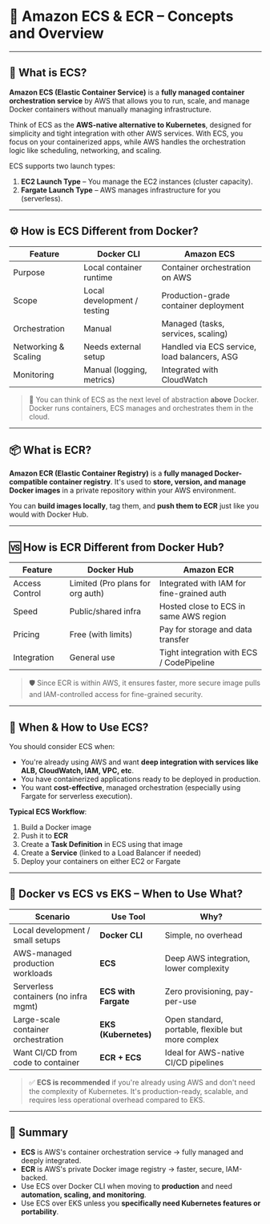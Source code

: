 # 🐳 Amazon ECS & ECR – Concepts and Overview

---

## 🧠 What is ECS?

**Amazon ECS (Elastic Container Service)** is a **fully managed container orchestration service** by AWS that allows you to run, scale, and manage Docker containers without manually managing infrastructure.

Think of ECS as the **AWS-native alternative to Kubernetes**, designed for simplicity and tight integration with other AWS services. With ECS, you focus on your containerized apps, while AWS handles the orchestration logic like scheduling, networking, and scaling.

ECS supports two launch types:

1. **EC2 Launch Type** – You manage the EC2 instances (cluster capacity).
2. **Fargate Launch Type** – AWS manages infrastructure for you (serverless).

---

## ⚙️ How is ECS Different from Docker?

| Feature              | Docker CLI                  | Amazon ECS                                   |
| -------------------- | --------------------------- | -------------------------------------------- |
| Purpose              | Local container runtime     | Container orchestration on AWS               |
| Scope                | Local development / testing | Production-grade container deployment        |
| Orchestration        | Manual                      | Managed (tasks, services, scaling)           |
| Networking & Scaling | Needs external setup        | Handled via ECS service, load balancers, ASG |
| Monitoring           | Manual (logging, metrics)   | Integrated with CloudWatch                   |

> 🔹 You can think of ECS as the next level of abstraction **above** Docker. Docker runs containers, ECS manages and orchestrates them in the cloud.

---

## 📦 What is ECR?

**Amazon ECR (Elastic Container Registry)** is a **fully managed Docker-compatible container registry**. It's used to **store, version, and manage Docker images** in a private repository within your AWS environment.

You can **build images locally**, tag them, and **push them to ECR** just like you would with Docker Hub.

---

## 🆚 How is ECR Different from Docker Hub?

| Feature        | Docker Hub                       | Amazon ECR                                |
| -------------- | -------------------------------- | ----------------------------------------- |
| Access Control | Limited (Pro plans for org auth) | Integrated with IAM for fine-grained auth |
| Speed          | Public/shared infra              | Hosted close to ECS in same AWS region    |
| Pricing        | Free (with limits)               | Pay for storage and data transfer         |
| Integration    | General use                      | Tight integration with ECS / CodePipeline |

> 🛡️ Since ECR is within AWS, it ensures faster, more secure image pulls and IAM-controlled access for fine-grained security.

---

## 🧪 When & How to Use ECS?

You should consider ECS when:

- You're already using AWS and want **deep integration with services like ALB, CloudWatch, IAM, VPC, etc**.
- You have containerized applications ready to be deployed in production.
- You want **cost-effective**, managed orchestration (especially using Fargate for serverless execution).

**Typical ECS Workflow**:

1. Build a Docker image
2. Push it to **ECR**
3. Create a **Task Definition** in ECS using that image
4. Create a **Service** (linked to a Load Balancer if needed)
5. Deploy your containers on either EC2 or Fargate

---

## 🧭 Docker vs ECS vs EKS – When to Use What?

| Scenario                              | Use Tool             | Why?                                               |
| ------------------------------------- | -------------------- | -------------------------------------------------- |
| Local development / small setups      | **Docker CLI**       | Simple, no overhead                                |
| AWS-managed production workloads      | **ECS**              | Deep AWS integration, lower complexity             |
| Serverless containers (no infra mgmt) | **ECS with Fargate** | Zero provisioning, pay-per-use                     |
| Large-scale container orchestration   | **EKS (Kubernetes)** | Open standard, portable, flexible but more complex |
| Want CI/CD from code to container     | **ECR + ECS**        | Ideal for AWS-native CI/CD pipelines               |

> ✅ **ECS is recommended** if you're already using AWS and don't need the complexity of Kubernetes. It's production-ready, scalable, and requires less operational overhead compared to EKS.

---

## 🚀 Summary

- **ECS** is AWS's container orchestration service → fully managed and deeply integrated.
- **ECR** is AWS's private Docker image registry → faster, secure, IAM-backed.
- Use ECS over Docker CLI when moving to **production** and need **automation, scaling, and monitoring**.
- Use ECS over EKS unless you **specifically need Kubernetes features or portability**.
